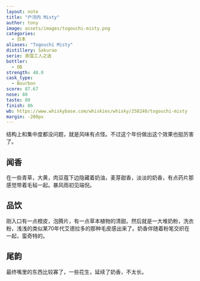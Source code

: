 ```yaml
---
layout: note
title: "户河内 Misty"
author: tony
image: assets/images/togouchi-misty.png
categories:
  - 日本
aliases: "Togouchi Misty"
distillery: Sakurao
serie: 蒸馏工人之选
bottler:
  - OB
strength: 48.0
cask_type:
  - Bourbon
score: 87.67
nose: 88
taste: 89
finish: 86
wb: https://www.whiskybase.com/whiskies/whisky/258240/togouchi-misty
margin: -200px
---
```

结构上和集中度都没问题，就是风味有点怪。不过这个年份做出这个效果也挺厉害了。

## 闻香
在一些青草，大黄，肉豆蔻下边隐藏着奶油，麦芽甜香，淡淡的奶香，有点药片那感觉带着毛毡一起。暴风雨初见端倪。

## 品饮
刚入口有一点橙皮，泡腾片，有一点草本植物的清甜。然后就是一大堆奶粉，洗衣粉，浅浅的类似某70年代艾德拉多的那种毛皮感出来了。奶香伴随着粉笔交织在一起，蛮奇特的。

## 尾韵
最终嘴里的东西比较寡了，一些花生，延续了奶香，不太长。
